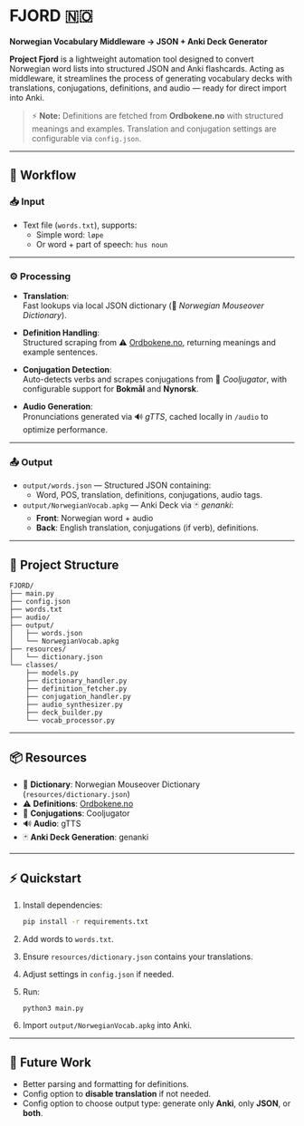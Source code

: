 
# FJORD 🇳🇴
**Norwegian Vocabulary Middleware → JSON + Anki Deck Generator**

**Project Fjord** is a lightweight automation tool designed to convert Norwegian word lists into structured JSON and Anki flashcards. Acting as middleware, it streamlines the process of generating vocabulary decks with translations, conjugations, definitions, and audio — ready for direct import into Anki.

> ⚡ **Note:** Definitions are fetched from **Ordbokene.no** with structured meanings and examples. Translation and conjugation settings are configurable via `config.json`.

---

## 🚀 Workflow

### 📥 Input
- Text file (`words.txt`), supports:
  - Simple word: `løpe`
  - Or word + part of speech: `hus noun`

---

### ⚙️ Processing

- **Translation**:  
  Fast lookups via local JSON dictionary (📖 *Norwegian Mouseover Dictionary*).

- **Definition Handling**:  
  Structured scraping from ⚠️ [Ordbokene.no](https://ordbokene.no/), returning meanings and example sentences.

- **Conjugation Detection**:  
  Auto-detects verbs and scrapes conjugations from 🔗 *Cooljugator*, with configurable support for **Bokmål** and **Nynorsk**.

- **Audio Generation**:  
  Pronunciations generated via 🔊 *gTTS*, cached locally in `/audio` to optimize performance.

---

### 📤 Output
- `output/words.json` — Structured JSON containing:
  - Word, POS, translation, definitions, conjugations, audio tags.
- `output/NorwegianVocab.apkg` — Anki Deck via 🃏 *genanki*:
  - **Front**: Norwegian word + audio
  - **Back**: English translation, conjugations (if verb), definitions.

---

## 📂 Project Structure
```
FJORD/
├── main.py
├── config.json
├── words.txt
├── audio/
├── output/
│   ├── words.json
│   └── NorwegianVocab.apkg
├── resources/
│   └── dictionary.json
└── classes/
    ├── models.py
    ├── dictionary_handler.py
    ├── definition_fetcher.py
    ├── conjugation_handler.py
    ├── audio_synthesizer.py
    ├── deck_builder.py
    └── vocab_processor.py
```

---

## 📦 Resources
- 📖 **Dictionary**: Norwegian Mouseover Dictionary (`resources/dictionary.json`)
- ⚠️ **Definitions**: [Ordbokene.no](https://ordbokene.no/)
- 🔗 **Conjugations**: Cooljugator
- 🔊 **Audio**: gTTS
- 🃏 **Anki Deck Generation**: genanki

---

## ⚡ Quickstart

1. Install dependencies:
   ```bash
   pip install -r requirements.txt
   ```

2. Add words to `words.txt`.
3. Ensure `resources/dictionary.json` contains your translations.
4. Adjust settings in `config.json` if needed.
5. Run:
   ```bash
   python3 main.py
   ```
6. Import `output/NorwegianVocab.apkg` into Anki.

---

## 🔮 Future Work
- Better parsing and formatting for definitions.
- Config option to **disable translation** if not needed.
- Config option to choose output type: generate only **Anki**, only **JSON**, or **both**.

